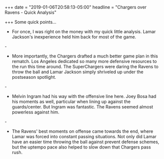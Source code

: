 +++
date = "2019-01-06T20:58:13-05:00"
headline = "Chargers over Ravens - Quick Analysis"

+++
Some quick points...

* For once, I was right on the money with my quick little analysis. Lamar Jackson's inexperience held him back for most of the game.

\-

* More importantly, the Chargers drafted a much better game plan in this rematch. Los Angeles dedicated so many more defensive resources to the run this time around. The SuperChargers were daring the Ravens to throw the ball and Lamar Jackson simply shriveled up under the postseason spotlight.

\-

* Melvin Ingram had his way with the offensive line here. Joey Bosa had his moments as well, particular when lining up against the guards/center. But Ingram was fantastic. The Ravens seemed almost powerless against him.

\-

* The Ravens' best moments on offense came towards the end, where Lamar was forced into constant passing situations. Not only did Lamar have an easier time throwing the ball against prevent defense schemes, but the uptempo pace also helped to slow down that Chargers pass rush.